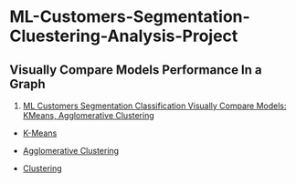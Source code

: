 # ML-Customers-Segmentation-Cluestering-Analysis-Project

## Visually Compare Models Performance In a Graph

01. [ML Customers Segmentation Classification Visually Compare Models: KMeans, Agglomerative Clustering](./ML-Customers-Segmentation-Cluestering-Analysis-Project.ipynb)

- [K-Means](https://scikit-learn.org/stable/modules/clustering.html#k-means)
- [Agglomerative Clustering](https://scikit-learn.org/stable/modules/clustering.html#hierarchical-clustering)


- [Clustering](https://scikit-learn.org/stable/modules/clustering.html#)
